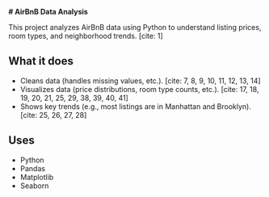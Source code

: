 **# AirBnB Data Analysis**

This project analyzes AirBnB data using Python to understand listing prices, room types, and neighborhood trends. [cite: 1]

## What it does

* Cleans data (handles missing values, etc.). [cite: 7, 8, 9, 10, 11, 12, 13, 14]
* Visualizes data (price distributions, room type counts, etc.). [cite: 17, 18, 19, 20, 21, 25, 29, 38, 39, 40, 41]
* Shows key trends (e.g., most listings are in Manhattan and Brooklyn). [cite: 25, 26, 27, 28]

## Uses

* Python
* Pandas
* Matplotlib
* Seaborn
